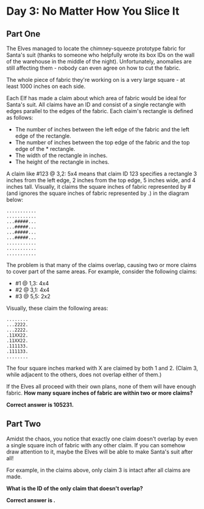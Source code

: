 # Day 3: No Matter How You Slice It

## Part One

The Elves managed to locate the chimney-squeeze prototype fabric for Santa's suit (thanks to someone who helpfully wrote its box IDs on the wall of the warehouse in the middle of the night). Unfortunately, anomalies are still affecting them - nobody can even agree on how to cut the fabric.

The whole piece of fabric they're working on is a very large square - at least 1000 inches on each side.

Each Elf has made a claim about which area of fabric would be ideal for Santa's suit. All claims have an ID and consist of a single rectangle with edges parallel to the edges of the fabric. Each claim's rectangle is defined as follows:

* The number of inches between the left edge of the fabric and the left edge of the rectangle.
* The number of inches between the top edge of the fabric and the top edge of the * rectangle.
* The width of the rectangle in inches.
* The height of the rectangle in inches.

A claim like #123 @ 3,2: 5x4 means that claim ID 123 specifies a rectangle 3 inches from the left edge, 2 inches from the top edge, 5 inches wide, and 4 inches tall. Visually, it claims the square inches of fabric represented by # (and ignores the square inches of fabric represented by .) in the diagram below:

```text
...........
...........
...#####...
...#####...
...#####...
...#####...
...........
...........
...........
```

The problem is that many of the claims overlap, causing two or more claims to cover part of the same areas. For example, consider the following claims:

* #1 @ 1,3: 4x4
* #2 @ 3,1: 4x4
* #3 @ 5,5: 2x2

Visually, these claim the following areas:

```text
........
...2222.
...2222.
.11XX22.
.11XX22.
.111133.
.111133.
........
```

The four square inches marked with X are claimed by both 1 and 2. (Claim 3, while adjacent to the others, does not overlap either of them.)

If the Elves all proceed with their own plans, none of them will have enough fabric. **How many square inches of fabric are within two or more claims?**

**Correct answer is 105231.**

## Part Two

Amidst the chaos, you notice that exactly one claim doesn't overlap by even a single square inch of fabric with any other claim. If you can somehow draw attention to it, maybe the Elves will be able to make Santa's suit after all!

For example, in the claims above, only claim 3 is intact after all claims are made.

**What is the ID of the only claim that doesn't overlap?**

**Correct answer is .**
